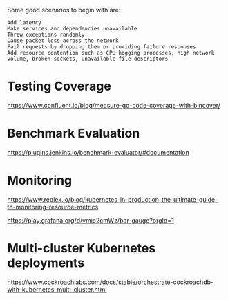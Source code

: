 Some good scenarios to begin with are:

    Add latency
    Make services and dependencies unavailable
    Throw exceptions randomly
    Cause packet loss across the network
    Fail requests by dropping them or providing failure responses
    Add resource contention such as CPU hogging processes, high network volume, broken sockets, unavailable file descriptors

# Testing Coverage

https://www.confluent.io/blog/measure-go-code-coverage-with-bincover/



# Benchmark Evaluation

https://plugins.jenkins.io/benchmark-evaluator/#documentation


# Monitoring 

https://www.replex.io/blog/kubernetes-in-production-the-ultimate-guide-to-monitoring-resource-metrics

https://play.grafana.org/d/vmie2cmWz/bar-gauge?orgId=1


# Multi-cluster Kubernetes deployments

https://www.cockroachlabs.com/docs/stable/orchestrate-cockroachdb-with-kubernetes-multi-cluster.html
